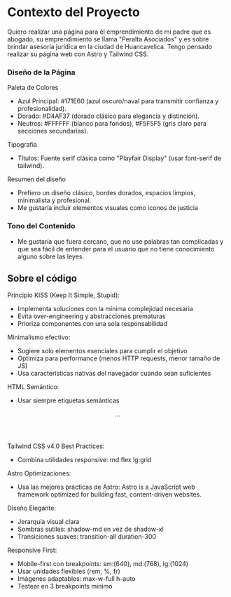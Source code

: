 # Contexto del Proyecto

Quiero realizar una página para el emprendimiento de mi padre que es abogado, su emprendimiento se llama "Peralta Asociados" y es sobre brindar asesoría jurídica en la ciudad de Huancavelica. Tengo pensado realizar su página web con Astro y Tailwind CSS.

### Diseño de la Página

Paleta de Colores

- Azul Principal: #171E60 (azul oscuro/naval para transmitir confianza y profesionalidad).
- Dorado: #D4AF37 (dorado clásico para elegancia y distinción).
- Neutros: #FFFFFF (blanco para fondos), #F5F5F5 (gris claro para secciones secundarias).

Tipografía

- Títulos: Fuente serif clásica como "Playfair Display" (usar font-serif de tailwind).

Resumen del diseño

- Prefiero un diseño clásico, bordes dorados, espacios limpios, minimalista y profesional.
- Me gustaría incluir elementos visuales como íconos de justicia

### Tono del Contenido

- Me gustaría que fuera cercano, que no use palabras tan complicadas y que sea fácil de entender para el usuario que no tiene conocimiento alguno sobre las leyes.

## Sobre el código

Principio KISS (Keep It Simple, Stupid):

- Implementa soluciones con la mínima complejidad necesaria
- Evita over-engineering y abstracciones prematuras
- Prioriza componentes con una sola responsabilidad

Minimalismo efectivo:

- Sugiere solo elementos esenciales para cumplir el objetivo
- Optimiza para performance (menos HTTP requests, menor tamaño de JS)
- Usa características nativas del navegador cuando sean suficientes

HTML Semántico:

- Usar siempre etiquetas semánticas
  <!-- Mal -->
  <div class="header"></div>

<!-- Bien -->
<header class="...">
  <nav class="...">...</nav>
</header>

Tailwind CSS v4.0 Best Practices:

- Combina utilidades responsive: md:flex lg:grid

Astro Optimizaciones:

- Usa las mejores prácticas de Astro: Astro is a JavaScript web framework optimized for building fast, content-driven websites.

Diseño Elegante:

- Jerarquía visual clara
- Sombras sutiles: shadow-md en vez de shadow-xl
- Transiciones suaves: transition-all duration-300

Responsive First:

- Mobile-first con breakpoints: sm:(640), md:(768), lg:(1024)
- Usar unidades flexibles (rem, %, fr)
- Imágenes adaptables: max-w-full h-auto
- Testear en 3 breakpoints mínimo
